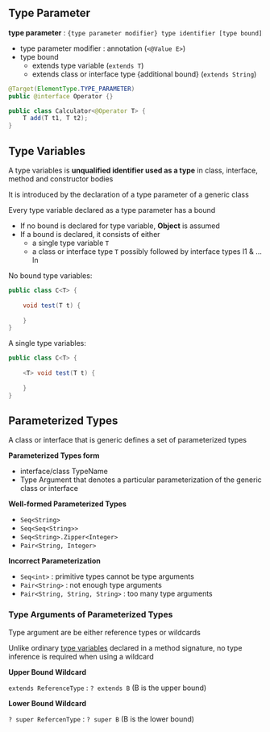 ## Type Parameter

**type parameter** : `{type parameter modifier} type identifier [type bound]`
- type parameter modifier : annotation (`<@Value E>`)
- type bound
  - extends type variable (`extends T`)
  - extends class or interface type {additional bound} (`extends String`)

```java
@Target(ElementType.TYPE_PARAMETER)
public @interface Operator {}

public class Calculator<@Operator T> {
    T add(T t1, T t2);    
}

```

## Type Variables

A type variables is **unqualified identifier used as a type** in class, interface, method and constructor bodies

It is introduced by the declaration of a type parameter of a generic class

Every type variable declared as a type parameter has a bound
- If no bound is declared for type variable, **Object** is assumed
- If a bound is declared, it consists of either
  - a single type variable `T`
  - a class or interface type `T` possibly followed by interface types l1 & ... ln

No bound type variables:
```java
public class C<T> {
    
    void test(T t) {
        
    }
}
```

A single type variables:
```java
public class C<T> {
    
    <T> void test(T t) {
        
    }
}
```

## Parameterized Types

A class or interface that is generic defines a set of parameterized types

**Parameterized Types form**
- interface/class TypeName<Type Arguments>
- Type Argument that denotes a particular parameterization of the generic class or interface

**Well-formed Parameterized Types**
- `Seq<String>`
- `Seq<Seq<String>>`
- `Seq<String>.Zipper<Integer>`
- `Pair<String, Integer>`

**Incorrect Parameterization**
- `Seq<int>` : primitive types cannot be type arguments
- `Pair<String>` : not enough type arguments
- `Pair<String, String, String>` : too many type arguments

### Type Arguments of Parameterized Types

Type argument are be either reference types or wildcards

Unlike ordinary [type variables](#type-variables) declared in a method signature, no type inference is required when using a wildcard

**Upper Bound Wildcard**

`extends ReferenceType` : `? extends B` (B is the upper bound)

**Lower Bound Wildcard**

`? super RefercenType` : `? super B` (B is the lower bound)